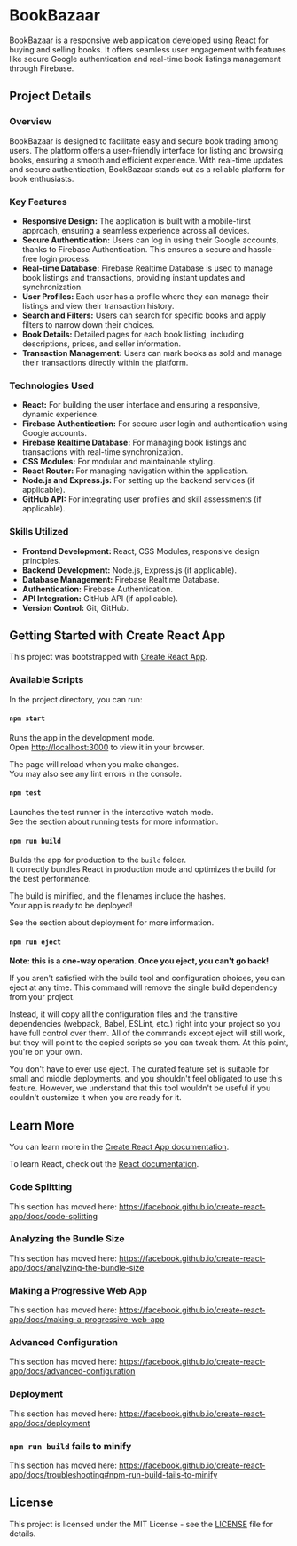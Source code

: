 # BookBazaar

BookBazaar is a responsive web application developed using React for buying and selling books. It offers seamless user engagement with features like secure Google authentication and real-time book listings management through Firebase.

## Project Details

### Overview

BookBazaar is designed to facilitate easy and secure book trading among users. The platform offers a user-friendly interface for listing and browsing books, ensuring a smooth and efficient experience. With real-time updates and secure authentication, BookBazaar stands out as a reliable platform for book enthusiasts.

### Key Features

- **Responsive Design:** The application is built with a mobile-first approach, ensuring a seamless experience across all devices.
- **Secure Authentication:** Users can log in using their Google accounts, thanks to Firebase Authentication. This ensures a secure and hassle-free login process.
- **Real-time Database:** Firebase Realtime Database is used to manage book listings and transactions, providing instant updates and synchronization.
- **User Profiles:** Each user has a profile where they can manage their listings and view their transaction history.
- **Search and Filters:** Users can search for specific books and apply filters to narrow down their choices.
- **Book Details:** Detailed pages for each book listing, including descriptions, prices, and seller information.
- **Transaction Management:** Users can mark books as sold and manage their transactions directly within the platform.

### Technologies Used

- **React:** For building the user interface and ensuring a responsive, dynamic experience.
- **Firebase Authentication:** For secure user login and authentication using Google accounts.
- **Firebase Realtime Database:** For managing book listings and transactions with real-time synchronization.
- **CSS Modules:** For modular and maintainable styling.
- **React Router:** For managing navigation within the application.
- **Node.js and Express.js:** For setting up the backend services (if applicable).
- **GitHub API:** For integrating user profiles and skill assessments (if applicable).

### Skills Utilized

- **Frontend Development:** React, CSS Modules, responsive design principles.
- **Backend Development:** Node.js, Express.js (if applicable).
- **Database Management:** Firebase Realtime Database.
- **Authentication:** Firebase Authentication.
- **API Integration:** GitHub API (if applicable).
- **Version Control:** Git, GitHub.

## Getting Started with Create React App

This project was bootstrapped with [Create React App](https://github.com/facebook/create-react-app).

### Available Scripts

In the project directory, you can run:

#### `npm start`

Runs the app in the development mode.  
Open [http://localhost:3000](http://localhost:3000) to view it in your browser.

The page will reload when you make changes.  
You may also see any lint errors in the console.

#### `npm test`

Launches the test runner in the interactive watch mode.  
See the section about running tests for more information.

#### `npm run build`

Builds the app for production to the `build` folder.  
It correctly bundles React in production mode and optimizes the build for the best performance.

The build is minified, and the filenames include the hashes.  
Your app is ready to be deployed!

See the section about deployment for more information.

#### `npm run eject`

**Note: this is a one-way operation. Once you eject, you can't go back!**

If you aren't satisfied with the build tool and configuration choices, you can eject at any time. This command will remove the single build dependency from your project.

Instead, it will copy all the configuration files and the transitive dependencies (webpack, Babel, ESLint, etc.) right into your project so you have full control over them. All of the commands except eject will still work, but they will point to the copied scripts so you can tweak them. At this point, you're on your own.

You don't have to ever use eject. The curated feature set is suitable for small and middle deployments, and you shouldn't feel obligated to use this feature. However, we understand that this tool wouldn't be useful if you couldn't customize it when you are ready for it.

## Learn More

You can learn more in the [Create React App documentation](https://facebook.github.io/create-react-app/docs/getting-started).

To learn React, check out the [React documentation](https://reactjs.org/).

### Code Splitting

This section has moved here: https://facebook.github.io/create-react-app/docs/code-splitting

### Analyzing the Bundle Size

This section has moved here: https://facebook.github.io/create-react-app/docs/analyzing-the-bundle-size

### Making a Progressive Web App

This section has moved here: https://facebook.github.io/create-react-app/docs/making-a-progressive-web-app

### Advanced Configuration

This section has moved here: https://facebook.github.io/create-react-app/docs/advanced-configuration

### Deployment

This section has moved here: https://facebook.github.io/create-react-app/docs/deployment

### `npm run build` fails to minify

This section has moved here: https://facebook.github.io/create-react-app/docs/troubleshooting#npm-run-build-fails-to-minify

## License

This project is licensed under the MIT License - see the [LICENSE](LICENSE) file for details.
